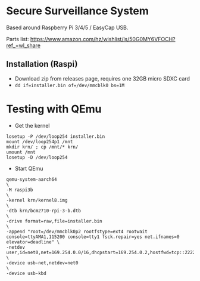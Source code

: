 # Secure Surveillance System 
Based around Raspberry Pi 3/4/5 / EasyCap USB. 

Parts list: https://www.amazon.com/hz/wishlist/ls/50G0MY6VFOCH?ref_=wl_share

## Installation (Raspi)

- Download zip from releases page, requires one 32GB micro SDXC card
- `dd if=installer.bin of=/dev/mmcblk0 bs=1M`


# Testing with QEmu 

- Get the kernel 

```
losetup -P /dev/loop254 installer.bin
mount /dev/loop254p1 /mnt
mkdir krn/ ; cp /mnt/* krn/
umount /mnt
losetup -D /dev/loop254
```

- Start QEmu 

```
qemu-system-aarch64                                                                                                                        \
-M raspi3b                                                                                                                                 \
-kernel krn/kernel8.img                                                                                                                    \
-dtb krn/bcm2710-rpi-3-b.dtb                                                                                                               \
-drive format=raw,file=installer.bin                                                                                                       \
-append "root=/dev/mmcblk0p2 rootfstype=ext4 rootwait console=ttyAMA1,115200 console=tty1 fsck.repair=yes net.ifnames=0 elevator=deadline" \
-netdev user,id=net0,net=169.254.0.0/16,dhcpstart=169.254.0.2,hostfwd=tcp::2222-:22                                                        \
-device usb-net,netdev=net0                                                                                                                \
-device usb-kbd
```

